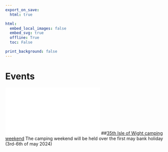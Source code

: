 ```yaml
---
export_on_save:
  html: true

html:
  embed_local_images: false
  embed_svg: true
  offline: True
  toc: False

print_background: false
---
```


# Events
![menubar](/dev/menubar.md)
##[35th Isle of Wight camping weekend](/weekend.html)
The camping weekend will be held over the first may bank holiday (3rd-6th of may 2024)
